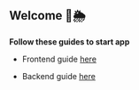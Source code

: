 ## Welcome 🥰🌦

**Follow these guides to start app**

- Frontend guide [here](./weatther_forcast_journal/README.md)

- Backend guide [here](./backend/README.md)
